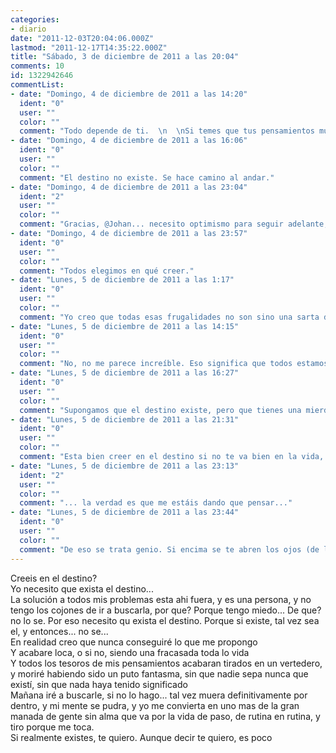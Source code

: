 ```yaml
---
categories:
- diario
date: "2011-12-03T20:04:06.000Z"
lastmod: "2011-12-17T14:35:22.000Z"
title: "Sábado, 3 de diciembre de 2011 a las 20:04"
comments: 10
id: 1322942646
commentList:
- date: "Domingo, 4 de diciembre de 2011 a las 14:20"
  ident: "0"
  user: ""
  color: ""
  comment: "Todo depende de ti.  \n  \nSi temes que tus pensamientos mueran contigo, compártelos.  \nSi temes acabar sumida en la rutina y la monotonía, ¡VIVE!  \n  \nNo sé, TODO depende de ti incluso encontrar a esa persona que buscas."
- date: "Domingo, 4 de diciembre de 2011 a las 16:06"
  ident: "0"
  user: ""
  color: ""
  comment: "El destino no existe. Se hace camino al andar."
- date: "Domingo, 4 de diciembre de 2011 a las 23:04"
  ident: "2"
  user: ""
  color: ""
  comment: "Gracias, @Johan... necesito optimismo para seguir adelante, siempre pienso que estoy perdiendo el tiempo pero tal vez ese pensamiento sea precisamente lo que me hace perderlo...  \n@Alegna, no crees que seria alucinante que todos estuviesemos aqui por algo? que tuviesemos un objetivo, a lo mejor no importante para los demas pero si para nosotros, que se fuese a cumplir de cualquier manera? yo creo que eso seria lo mejor. pero nunca se sabe..."
- date: "Domingo, 4 de diciembre de 2011 a las 23:57"
  ident: "0"
  user: ""
  color: ""
  comment: "Todos elegimos en qué creer."
- date: "Lunes, 5 de diciembre de 2011 a las 1:17"
  ident: "0"
  user: ""
  color: ""
  comment: "Yo creo que todas esas frugalidades no son sino una sarta de incoherencias que sirven como excusa a la gente que no tiene fuerza de voluntad para conseguir lo que quiere. Pero lo respeto porque yo también he creído alguna vez que otra. (Como cuando vas por la calle y piensas, espero no encontrarme con X, y en el fondo sabes que te la vas a encontrar, y al final te la encuentras; aunque esto parece más bien El Secreto equisdé)"
- date: "Lunes, 5 de diciembre de 2011 a las 14:15"
  ident: "0"
  user: ""
  color: ""
  comment: "No, no me parece increíble. Eso significa que todos estamos atados a unos hechos de los que no podemos escapar, prefiero el libre albedrío. Prefiero el escoger, el decidir qué será mi vida. Prefiero elegir ser vagabunda a que algo incorpóreo me imponga ser, por ejemplo, reina."
- date: "Lunes, 5 de diciembre de 2011 a las 16:27"
  ident: "0"
  user: ""
  color: ""
  comment: "Supongamos que el destino existe, pero que tienes una mierda de destino como morir de frío siendo vagabundo. No sé, prefiero creer que puedo elegir y que todo depende de mí o casi todo. Puede ser bonita la idea del destino pero también puede ser decepcionante."
- date: "Lunes, 5 de diciembre de 2011 a las 21:31"
  ident: "0"
  user: ""
  color: ""
  comment: "Esta bien creer en el destino si no te va bien en la vida, asi por lo menos \"no es culpa tuya\". Pero creo que todo el mundo preferiría creer que son ellos los que escogen, asi por lo menos te puedes sentir orgulloso de ti mismo cuando lo hagas bien.  \nSi de verdad existe el destino entonces Bill Gates por ejemplo no hizo nada que no hayas hecho tú, ya que su camino venia marcado de antemano..."
- date: "Lunes, 5 de diciembre de 2011 a las 23:13"
  ident: "2"
  user: ""
  color: ""
  comment: "... la verdad es que me estáis dando que pensar..."
- date: "Lunes, 5 de diciembre de 2011 a las 23:44"
  ident: "0"
  user: ""
  color: ""
  comment: "De eso se trata genio. Si encima se te abren los ojos (de la cara) mejor, aunque me es indiferente."
---
```


Creeis en el destino?  
Yo necesito que exista el destino...  
La solución a todos mis problemas esta ahi fuera, y es una persona, y no tengo los cojones de ir a buscarla, por que? Porque tengo miedo... De que? no lo se. Por eso necesito qu exista el destino. Porque si existe, tal vez sea el, y entonces... no se...  
En realidad creo que nunca conseguiré lo que me propongo  
Y acabare loca, o si no, siendo una fracasada toda lo vida  
Y todos los tesoros de mis pensamientos acabaran tirados en un vertedero, y moriré habiendo sido un puto fantasma, sin que nadie sepa nunca que existí, sin que nada haya tenido significado  
Mañana iré a buscarle, si no lo hago... tal vez muera definitivamente por dentro, y mi mente se pudra, y yo me convierta en uno mas de la gran manada de gente sin alma que va por la vida de paso, de rutina en rutina, y tiro porque me toca.  
Si realmente existes, te quiero. Aunque decir te quiero, es poco